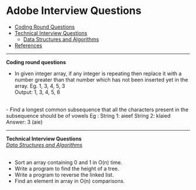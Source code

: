 
# Adobe Interview Questions
* [Coding Round Questions](#coding)
* [Technical Interview Questions](#tech)
   * [Data Structures and Algorithms](#dsalg)
* [References](#ref)
____
<b name="coding">Coding round questions</b><br/>
- In given integer array, if any integer is repeating then replace it with a number greater than that number which has not been inserted yet in the array. 
Eg. 1, 3, 4, 5, 3       
Output: 1, 3, 4, 5, 6
<br/>
- Find a longest common subsequence that all the characters present in the subsequence should be of vowels
Eg : String 1: aieef     String 2: klaied     
Answer: 3 (aie)

----
<b name="tech">Technical Interview Questions</b>
<br/>
<i><u name="dsalg">Data Structures and Algorithms</u></i>
<br/>
<br/>
- Sort an array containing 0 and 1 in O(n) time.
- Write a program to find the height of a tree.
- Write a program to reverse the linked list.
- Find an element in array in O(n) comparisons.
